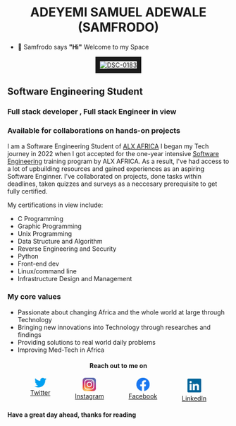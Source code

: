 <h1 align="center"> ADEYEMI SAMUEL ADEWALE (SAMFRODO) </h1>

- 👋 Samfrodo says <strong>"Hi"</strong>
Welcome to my Space

<div align="center">

<a href="https://ibb.co/SXGpPkH"><img src="https://i.ibb.co/N6bzs0f/DSC-0183.jpg" alt="DSC-0183" border="10px"></a>

</div>


<h2> Software Engineering Student </h2>
<h3>Full stack developer , Full stack Engineer in view </h3>
<h3> Available for collaborations on hands-on projects </h3>

<p> I am a Software Engineering Student of <a href="https://www.alxafrica.com" title="alx website">ALX AFRICA</a>
I began my Tech journey in 2022 when I got accepted for the one-year intensive
 <a href="https://www.alxafrica.com/programme_post/   full-stack-software-engineer">Software Engineering</a> training program by ALX AFRICA. As a result, I've had access to a lot of upbuilding resources and gained experiences as an aspiring Software Enginner.
I've collaborated on projects, done tasks within deadlines, taken quizzes and surveys as a neccesary prerequisite to get fully certified.
</p>

My certifications in view include:
- C Programming
- Graphic Programming 
- Unix Programming
- Data Structure and Algorithm
- Reverse Engineering and Security
- Python
- Front-end dev
- Linux/command line
- Infrastructure Design and Management 


<h3> My core values </h3>
<ul>
  <li> Passionate about changing Africa and the whole world at large through Technology </li>
  <li> Bringing new innovations into Technology through researches and findings </li>
  <li> Providing solutions to real world daily problems </li>
  <li> Improving Med-Tech in Africa </li>
</ul>

<h4 align="center"> Reach out to me on </h4>

<div align="center" style="display: flex; justify-content: space-between; max-width: 400px; margin: 0 auto;">

  <div style="text-align: center;">
    <a href="https://twitter.com/adeyemifrodo?t=6JGpNMULaRPkxUWk-9pGug&s=09">
      <img src="/img/Twitter.jpeg" width="40px" height="auto" title="Twitter logo" alt="Twitter logo image">
      <br>
      Twitter
    </a>
  </div>

  <div style="text-align: center;">
    <a href="https://www.instagram.com/adeyemifrodo/">
      <img src="/img/Instagram.jpeg" width="30px" height="auto" title="Instagram logo" alt="Instagram logo image">
      <br>
      Instagram
    </a>
  </div>

  <div style="text-align: center;">
    <a href="https://www.facebook.com/SAMFRODO100">
      <img src="/img/Facebook.jpeg" width="30px" height="auto" title="Facebook logo" alt="Facebook logo image">
      <br>
      Facebook
    </a>
  </div>

  <div style="text-align: center;">
    <a href="https://www.linkedin.com/in/samuel-adeyemi-a50055160">
      <img src="/img/Linkedin.jpeg" width="35px" height="auto" title="Linkedin logo" alt="Linkedin logo image">
      <br>
      LinkedIn
    </a>
  </div>

</div>


<h4> Have a great day ahead, thanks for reading </h4>
